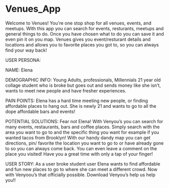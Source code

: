 # Venues_App
Welcome to Venues! You're one stop shop for all venues, events, and meetups. With this app you can search for events, resturants, meetups and general things to do. Once you have chosen what to do you can save it and even pin it on you map. Venues gives you event/resturant details and locations and allows you to favorite places you got to, so you can always find your way back!

USER PERSONA:

NAME: Elena

DEMOGRAPHIC INFO: Young Adults, professionals, Millennials
21 year old collage student who is broke but goes out and sends money like she isn’t, wants to meet new people and have fresher experiences.

PAIN POINTS: Elena has a hard time meeting new people, or finding affordable places to hang out. She is newly 21 and wants to go to all the dope affordable bars and events!

POTENTIAL SOLUTIONS: Fear not Elena! With Venyou’s you can search for many events, restaurants, bars and coffee places. Simply search with the area you want to go to and the specific thing you want for example if you wanted tacos from Brooklyn! With our handy dandy map you can get directions, pin/ favorite the location you want to go to or have already gone to so you can always come back. You can even leave a comment on the place you visited! Have you a great time with only a tap of your finger!

USER STORY: As a user broke student user Elena wants to find affordable and fun new places to go to where she can meet a different crowd. Now with Venyoou’s that officially possible. Download Venyou’s help us help you!!
